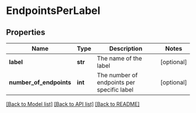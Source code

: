 # EndpointsPerLabel

## Properties
Name | Type | Description | Notes
------------ | ------------- | ------------- | -------------
**label** | **str** | The name of the label | [optional] 
**number_of_endpoints** | **int** | The number of endpoints per specific label | [optional] 

[[Back to Model list]](../README.md#documentation-for-models) [[Back to API list]](../README.md#documentation-for-api-endpoints) [[Back to README]](../README.md)

